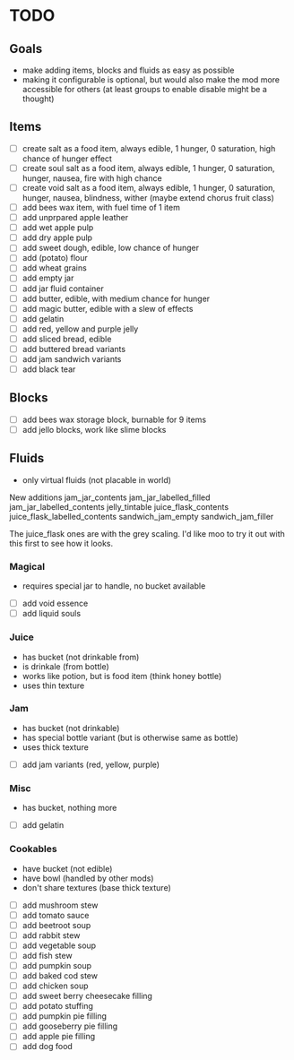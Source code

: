# TODO

## Goals

- make adding items, blocks and fluids as easy as possible
- making it configurable is optional, but would also make the mod more accessible for others (at least groups to enable disable might be a thought)

## Items

- [ ] create salt as a food item, always edible, 1 hunger, 0 saturation, high chance of hunger effect
- [ ] create soul salt as a food item, always edible, 1 hunger, 0 saturation, hunger, nausea, fire with high chance
- [ ] create void salt as a food item, always edible, 1 hunger, 0 saturation, hunger, nausea, blindness, wither (maybe extend chorus fruit class)
- [ ] add bees wax item, with fuel time of 1 item
- [ ] add unprpared apple leather
- [ ] add wet apple pulp
- [ ] add dry apple pulp
- [ ] add sweet dough, edible, low chance of hunger
- [ ] add (potato) flour
- [ ] add wheat grains
- [ ] add empty jar
- [ ] add jar fluid container
- [ ] add butter, edible, with medium chance for hunger
- [ ] add magic butter, edible with a slew of effects
- [ ] add gelatin
- [ ] add red, yellow and purple jelly
- [ ] add sliced bread, edible
- [ ] add buttered bread variants
- [ ] add jam sandwich variants
- [ ] add black tear

## Blocks

- [ ] add bees wax storage block, burnable for 9 items
- [ ] add jello blocks, work like slime blocks

## Fluids

- only virtual fluids (not placable in world)

New additions
jam_jar_contents
jam_jar_labelled_filled
jam_jar_labelled_contents
jelly_tintable
juice_flask_contents
juice_flask_labelled_contents
sandwich_jam_empty
sandwich_jam_filler


The juice_flask ones are with the grey scaling. I'd like moo to try it out with this first to see how it looks.

### Magical

- requires special jar to handle, no bucket available
- [ ] add void essence
- [ ] add liquid souls

### Juice

- has bucket (not drinkable from)
- is drinkale (from bottle)
- works like potion, but is food item (think honey bottle)
- uses thin texture

### Jam

- has bucket (not drinkable)
- has special bottle variant (but is otherwise same as bottle)
- uses thick texture
- [ ] add jam variants (red, yellow, purple)

### Misc

- has bucket, nothing more
- [ ] add gelatin

### Cookables

- have bucket (not edible)
- have bowl (handled by other mods)
- don't share textures (base thick texture)
- [ ] add mushroom stew
- [ ] add tomato sauce
- [ ] add beetroot soup
- [ ] add rabbit stew
- [ ] add vegetable soup
- [ ] add fish stew
- [ ] add pumpkin soup
- [ ] add baked cod stew
- [ ] add chicken soup
- [ ] add sweet berry cheesecake filling
- [ ] add potato stuffing
- [ ] add pumpkin pie filling
- [ ] add gooseberry pie filling
- [ ] add apple pie filling
- [ ] add dog food
